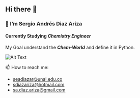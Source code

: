 ## Hi there 👋
### 🌱 I’m Sergio Andrés Diaz Ariza
#### Currently Studying _Chemistry_ _Engineer_ 

My Goal understand the **_Chem-World_** and define it in Python.

![Alt Text](https://media.giphy.com/media/WKJ9M5gmFB3nW/giphy.gif)


📫 How to reach me: 
* seadiazar@unal.edu.co
* sdiazariza@hotmail.com
* sa.diaz.ariza@gmail.com


<!--
**Daz-Riza-Seriog/Daz-Riza-Seriog** is a ✨ _special_ ✨ repository because its `README.md` (this file) appears on your GitHub profile.

Here are some ideas to get you started:

- 🔭 I’m currently working on ...
- 🌱 I’m currently learning ...
- 👯 I’m looking to collaborate on ...
- 🤔 I’m looking for help with ...
- 💬 Ask me about ...
- 📫 How to reach me: ...
- 😄 Pronouns: ...
- ⚡ Fun fact: ...
-->
